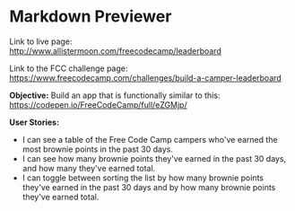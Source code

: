 # Markdown Previewer

Link to live page:  
http://www.allistermoon.com/freecodecamp/leaderboard

Link to the FCC challenge page:  
https://www.freecodecamp.com/challenges/build-a-camper-leaderboard

__Objective:__
Build an app that is functionally similar to this:  
https://codepen.io/FreeCodeCamp/full/eZGMjp/

__User Stories:__
- I can see a table of the Free Code Camp campers who've earned the most brownie points in the past 30 days.
- I can see how many brownie points they've earned in the past 30 days, and how many they've earned total.
- I can toggle between sorting the list by how many brownie points they've earned in the past 30 days and by how many brownie points they've earned total.